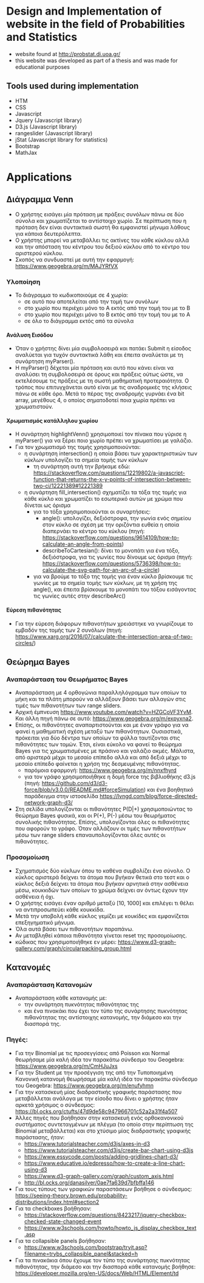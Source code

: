 # Design and Implementation of website in the field of Probabilities and Statistics 
* website found at http://probstat.di.uoa.gr/
* this website was developed as part of a thesis and was made for educational purposes

## Tools used during implementation
* HTM
* CSS
* Javascript
* Jquery (Javascript library)
* D3.js (Javascript library)
* rangeslider (Javascript library)
* jStat (Javascript library for statistics)
* Bootstrap
* MathJax

# Applications

## Διάγραμμα Venn
* Ο χρήστης εισάγει μία πρόταση με πράξεις συνόλων πάνω σε δύο σύνολα και χρωματίζεται το αντίστοιχο χωρίο. Σε περίπτωση που η πρόταση δεν είναι συντακτικά σωστή θα εμφανιστεί μήνυμα λάθους για κάποια δευτερόλεπτα.
* Ο χρήστης μπορεί να μεταβάλλει τις ακτίνες του κάθε κύκλου αλλά και την απόσταση του κέντρου του δεξιού κύκλου από το κέντρο του αριστερού κύκλου.
* Σκοπός να συνδυαστεί με αυτή την εφαρμογή: https://www.geogebra.org/m/MAJYRfVX

### Υλοποίηση
* Το διάγραμμα το κωδικοποιούμε σε 4 χωρία:
	* σε αυτό που αποτελείται από την τομή των συνόλων
	* στο χωρίο που περιέχει μόνο το Α εκτός από την τομή του με το Β
	* στο χωρίο που περιέχει μόνο το Β εκτός από την τομή του με το Α
	* σε όλο το διάγραμμα εκτός από τα σύνολα
#### Ανάλυση Εισόδου
* Όταν ο χρήστης δίνει μία συμβολοσειρά και πατάει Submit η είσοδος αναλύεται για τυχόν συντακτικά λάθη και έπειτα αναλύεται με τη συνάρτηση myParser().
* Η myParser() δέχεται μία πρόταση και αυτό που κάνει είναι να αναλύσει τη συμβολοσειρά σε όρους και πράξεις ούτως ώστε, να εκτελέσουμε τις πράξεις με τη σωστή μαθηματική προτεραιότητα. Ο τρόπος που επιτυγχάνεται αυτό είναι με τις αναδρομικές της κλήσεις πάνω σε κάθε όρο. Μετά το πέρας της αναδρομής γυρνάει ένα bit array, μεγέθους 4, ο οποίος σηματοδοτεί ποια χωρία πρέπει να χρωματιστούν.

#### Χρωματισμός κατάλληλου χωρίου
* Η συνάρτηση highlightVenn() χρησιμοποιεί τον πίνακα που γύρισε η myParser() για να ξέρει ποιο χωρίο πρέπει να χρωματίσει με γαλάζιο.
* Για τον χρωματισμό της τομής χρησιμοποιούνται:
	* η συνάρτηση intersection() η οποία βάσει των χαρακτηριστικών των κύκλων υπολογίζει τα σημεία τομής των κύκλων
		* τη συνάρτηση αυτή την βρήκαμε εδώ: https://stackoverflow.com/questions/12219802/a-javascript-function-that-returns-the-x-y-points-of-intersection-between-two-ci/12221389#12221389
	* η συνάρτηση fill_intersection() σχηματίζει τα τόξα της τομής για κάθε κύκλο και χρωματίζει το εσωτερικό αυτών με χρώμα που δίνεται ως όρισμα
		* για το τόξα χρησιμοποιούνται οι συναρτήσεις:
			* angle(): υπολογίζει, δεξιόστροφα, την γωνία ενός σημείου στον κύκλο σε σχέση με την οριζόντια ευθεία η οποία διαπερνάει το κέντρο του κύκλου (πηγή: https://stackoverflow.com/questions/9614109/how-to-calculate-an-angle-from-points)
			* describeToCartesian(): δίνει το μονοπάτι για ένα τόξο, δεξιόστροφα, για τις γωνίες που δίνουμε ως όρισμα (πηγή: https://stackoverflow.com/questions/5736398/how-to-calculate-the-svg-path-for-an-arc-of-a-circle)
		* για να βρούμε το τόξο της τομής για έναν κύκλο βρίσκουμε τις γωνίες με τα σημεία τομής των κύκλων, με τη χρήση της angle(), και έπειτα βρίσκουμε το μονοπάτι του τόξου εισάγοντας τις γωνίες αυτές στην describeArc()
#### Εύρεση πιθανότητας
* Για την εύρεση διάφορων πιθανοτήτων χρειάστηκε να γνωρίζουμε το εμβαδόν της τομής των 2 συνόλων (πηγή: https://www.xarg.org/2016/07/calculate-the-intersection-area-of-two-circles/)

## Θεώρημα Bayes
### Αναπαράσταση του Θεωρήματος Bayes
* Αναπαράσταση με 4 ορθογώνια παραλληλόγραμμα των οποίων τα μήκη και τα πλάτη μπορούν να αλλάξουν βάσει των αλλαγών στις τιμές των πιθανοτήτων των range sliders.
* Αρχική έμπνευση https://www.youtube.com/watch?v=HZGCoVF3YvM. Και άλλη πηγή πάνω σε αυτό: https://www.geogebra.org/m/expyxna2.
* Επίσης, οι πιθανότητες αναπαρτιστούνται και με έναν γράφο για να φανεί η μαθηματική σχέση μεταξύ των πιθανότητων. Ουσιαστικά, πρόκειται για δύο δέντρα των οποίων τα φύλλα ταυτίζονται στις πιθανότητες των τομών. Έτσι, είναι εύκολο να φανεί το θεώρημα Bayes για τις χρωματισμένες με πράσινο και γαλάζιο ακμές. Μάλιστα, από αριστερά μέχρι το μεσαίο επίπεδο αλλά και από δεξιά μέχρι το μεσαίο επίπεδο φαίνεται η χρήση της δεσμευμένης πιθανότητας.  
	* παρόμοια εφαρμογή: https://www.geogebra.org/m/nnxfhyrd
	* για τον γράφο χρησιμοποιήθηκε η δομή force της βιβλιοθήκης d3.js (πηγή: https://github.com/d3/d3-force/blob/v3.0.0/README.md#forceSimulation) και ένα βοηθητικό παράδειγμα στην ιστοσελίδα https://lvngd.com/blog/force-directed-network-graph-d3/
* Στη σελίδα υπολογίζονται οι πιθανότητες P(D|+) χρησιμοποιώντας το θεώρημα Bayes φυσικά, και οι P(+), P(-) μέσω του θεωρήματος συνολικής πιθανότητας. Επίσης, υπολογίζονται όλες οι πιθανότητες που αφορούν το γράφο. Όταν αλλάζουν οι τιμές των πιθανοτήτων μέσω των range sliders επαναυπολογίζονται όλες αυτές οι πιθανότητες.

### Προσομοίωση
* Σχηματισμός δύο κύκλων όπου το καθένα συμβολίζει ένα σύνολο. Ο κύκλος αριστερά δείχνει τα άτομα που βγήκαν θετικά στο τεστ και ο κύκλος δεξιά δείχνει τα άτομα που βγήκαν αρνητικά στην ασθένεια μέσω, κουκκιδών των οποίων το χρώμα δείχνει αν όντως έχουν την ασθένεια ή όχι.
* Ο χρήστης εισάγει έναν αριθμό μεταξύ [10, 1000] και επιλέγει τι θέλει να αντιπροσωπεύει κάθε κουκκίδα.
* Μετά την υποβολή κάθε κύκλος γεμίζει με κουκίδες και εμφανίζεται επεξηγηματικό μήνυμα.
* Όλα αυτά βάσει των πιθανοτήτων παραπάνω.
* Αν μεταβληθεί κάποια πιθανότητα γίνεται reset της προσομοίωσης.
* κώδικας που χρησιμοποιήθηκε εν μέρει: https://www.d3-graph-gallery.com/graph/circularpacking_group.html

## Κατανομές
### Αναπαράσταση Κατανομών
* Αναπαράσταση κάθε κατανομής με:
	* την συνάρτηση πυκνότητας πιθανότητας της
	* και ένα πινακάκι που έχει τον τύπο της συνάρτησης πυκνότητας πιθανότητας της αντίστοιχης κατανομής, την
	διάμεσο και την διασπορά της.

### Πηγές:
* Για την Binomial με τις προσεγγίσεις από Poisson και Normal θεωρήσαμε μία καλή ιδέα τον παρακάτω σύνδεσμο
του Geogebra: https://www.geogebra.org/m/CmHJuJxs
* Για την Student με την προσέγγιση της από την Τυποποιημένη Κανονική κατανομή θεωρήσαμε μία καλή ιδέα τον
παρακάτω σύνδεσμο του Geogebra: https://www.geogebra.org/m/enufyhmn
* Για την κατασκευή μίας διαδραστικής γραφικής παράστασης που μεταβάλλεται ανάλογα με την είσοδο που δίνει ο
χρήστης ήταν αρκετά χρήσιμος ο σύνδεσμος: https://bl.ocks.org/ctufts/47d9de58c947966701c52a2a31f4a507
* Άλλες πηγές που βοήθησαν στην κατασκευή ενός ορθοκανονικού συστήματος συντεταγμένων με πλέγμα (το οποίο στην περίπτωση της Binomial μεταβάλλεται) και στο χτύσιμο μίας διαδραστικής γραφικής παράστασης, ήταν:
  * https://www.tutorialsteacher.com/d3js/axes-in-d3
  * https://www.tutorialsteacher.com/d3js/create-bar-chart-using-d3js
  * https://www.essycode.com/posts/adding-gridlines-chart-d3/
  * https://www.educative.io/edpresso/how-to-create-a-line-chart-using-d3
  * https://www.d3-graph-gallery.com/graph/custom_axis.html
  * http://bl.ocks.org/danasilver/0ae7fa639d7bfbffa146
* Για τους τύπους των γραφικών παραστάσεων βοήθησε ο σύνδεσμος: https://seeing-theory.brown.edu/probability-distributions/index.html#section2
* Για τα checkboxes βοήθησαν:
  * https://stackoverflow.com/questions/8423217/jquery-checkbox-checked-state-changed-event
  * https://www.w3schools.com/howto/howto_js_display_checkbox_text.asp
* Για τα collapsible panels βοήθησαν:
  * https://www.w3schools.com/bootstrap/tryit.asp?filename=trybs_collapsible_panel&stacked=h
* Για τα πινακάκια όπου έχουμε τον τύπο της συνάρτησης πυκνότητας πιθανότητας, την διάμεσο και την διασπορά
κάθε κατανομής βοήθησε: https://developer.mozilla.org/en-US/docs/Web/HTML/Element/td
